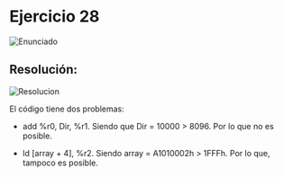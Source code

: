 # Ejercicio 28

![Enunciado](https://github.com/Lukas-De-Angelis-Riva/Estructura-Assembly/blob/master/Guia5/Ejercicio28/Enunciado.JPG)


## Resolución:
![Resolucion](https://github.com/Lukas-De-Angelis-Riva/Estructura-Assembly/blob/master/Guia5/Ejercicio28/Resolucion.JPG)

El código tiene dos problemas:

* add %r0, Dir, %r1. Siendo que Dir = 10000 > 8096. Por lo que no es posible.

* ld [array + 4], %r2. Siendo array = A1010002h > 1FFFh. Por lo que, tampoco es posible.
